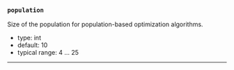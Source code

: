 ### `population`

Size of the population for population-based optimization algorithms.


  - type: int
  - default: 10
  - typical range: 4 ... 25

---